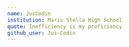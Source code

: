 ```yaml
---
name: JusCodin
institution: Maris Stella High School
quote: Inefficiency is my proficiency
github_user: Jus-Codin
---
```

